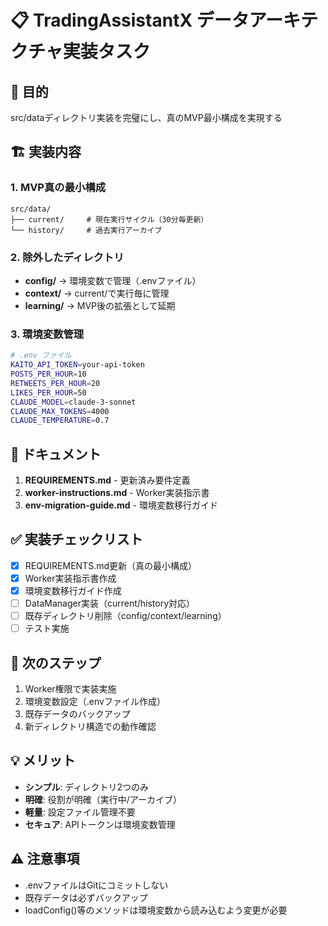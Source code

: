 # 📋 TradingAssistantX データアーキテクチャ実装タスク

## 🎯 目的
src/dataディレクトリ実装を完璧にし、真のMVP最小構成を実現する

## 🏗️ 実装内容

### 1. MVP真の最小構成
```
src/data/
├── current/     # 現在実行サイクル（30分毎更新）
└── history/     # 過去実行アーカイブ
```

### 2. 除外したディレクトリ
- **config/** → 環境変数で管理（.envファイル）
- **context/** → current/で実行毎に管理
- **learning/** → MVP後の拡張として延期

### 3. 環境変数管理
```bash
# .env ファイル
KAITO_API_TOKEN=your-api-token
POSTS_PER_HOUR=10
RETWEETS_PER_HOUR=20
LIKES_PER_HOUR=50
CLAUDE_MODEL=claude-3-sonnet
CLAUDE_MAX_TOKENS=4000
CLAUDE_TEMPERATURE=0.7
```

## 📂 ドキュメント

1. **REQUIREMENTS.md** - 更新済み要件定義
2. **worker-instructions.md** - Worker実装指示書
3. **env-migration-guide.md** - 環境変数移行ガイド

## ✅ 実装チェックリスト

- [x] REQUIREMENTS.md更新（真の最小構成）
- [x] Worker実装指示書作成
- [x] 環境変数移行ガイド作成
- [ ] DataManager実装（current/history対応）
- [ ] 既存ディレクトリ削除（config/context/learning）
- [ ] テスト実施

## 🚀 次のステップ

1. Worker権限で実装実施
2. 環境変数設定（.envファイル作成）
3. 既存データのバックアップ
4. 新ディレクトリ構造での動作確認

## 💡 メリット

- **シンプル**: ディレクトリ2つのみ
- **明確**: 役割が明確（実行中/アーカイブ）
- **軽量**: 設定ファイル管理不要
- **セキュア**: APIトークンは環境変数管理

## ⚠️ 注意事項

- .envファイルはGitにコミットしない
- 既存データは必ずバックアップ
- loadConfig()等のメソッドは環境変数から読み込むよう変更が必要